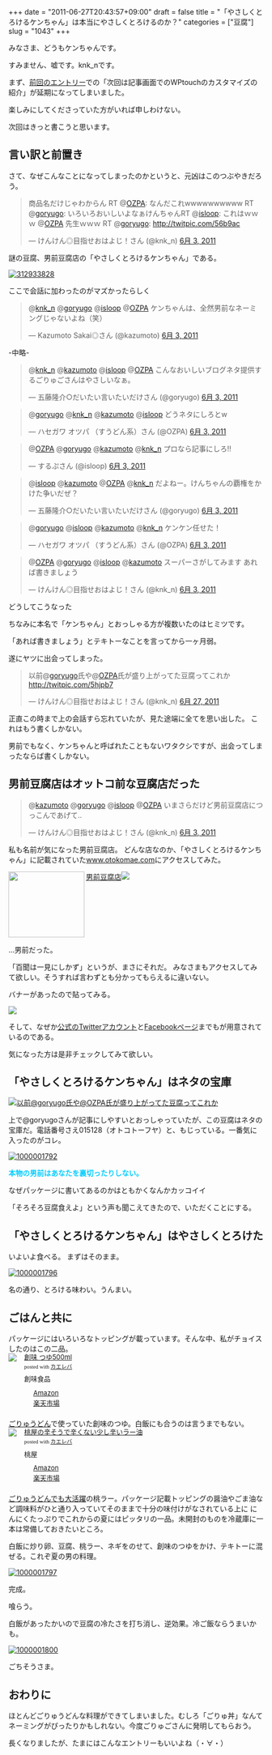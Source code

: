+++
date = "2011-06-27T20:43:57+09:00"
draft = false
title = "「やさしくとろけるケンちゃん」は本当にやさしくとろけるのか？"
categories = ["豆腐"]
slug = "1043"
+++

みなさま、どうもケンちゃんです。

すみません、嘘です。knk_nです。

まず、<a href="https://knk-n.com/2011/06/27/wptouch-top/" target="_blank">前回のエントリー</a>での「次回は記事画面でのWPtouchのカスタマイズの紹介」が延期になってしまいました。

楽しみにしてくださっていた方がいれば申しわけない。

次回はきっと書こうと思います。
<!--more-->

<h2>言い訳と前置き</h2>
さて、なぜこんなことになってしまったのかというと、元凶はこのつぶやきだろう。

<blockquote class="twitter-tweet" lang="ja"><p>商品名だけじゃわからん RT @<a href="https://twitter.com/OZPA">OZPA</a>: なんだこれwwwwwwwwww RT @<a href="https://twitter.com/goryugo">goryugo</a>: いろいろおいしいよなぁけんちゃんRT @<a href="https://twitter.com/isloop">isloop</a>: これはｗｗｗ @<a href="https://twitter.com/OZPA">OZPA</a> 先生ｗｗｗ RT @<a href="https://twitter.com/goryugo">goryugo</a>: <a href="http://twitpic.com/56b9ac">http://twitpic.com/56b9ac</a></p>&mdash; けんけん◎目指せおはよじ！さん (@knk_n) <a href="https://twitter.com/knk_n/status/76639981732507649" data-datetime="2011-06-03T13:22:50+00:00">6月 3, 2011</a></blockquote>

謎の豆腐、男前豆腐店の「やさしくとろけるケンちゃん」である。

<a rel="nofollow" target="_blank" href="http://www.flickr.com/photos/knk_n/5876452539/" title="312933828 by kenke_n, on Flickr"><img class="flickr_photo" src="http://farm6.static.flickr.com/5200/5876452539_cef668f82a.jpg" alt="312933828"/></a>

ここで会話に加わったのがマズかったらしく

<blockquote class="twitter-tweet" data-in-reply-to="76642875529633792" lang="ja"><p>@<a href="https://twitter.com/knk_n">knk_n</a> @<a href="https://twitter.com/goryugo">goryugo</a> @<a href="https://twitter.com/isloop">isloop</a> @<a href="https://twitter.com/OZPA">OZPA</a> ケンちゃんは、全然男前なネーミングじゃないよね（笑）</p>&mdash; Kazumoto Sakai◎さん (@kazumoto) <a href="https://twitter.com/kazumoto/status/76643847765102593" data-datetime="2011-06-03T13:38:11+00:00">6月 3, 2011</a></blockquote>

-中略-

<blockquote class="twitter-tweet" data-in-reply-to="76644800585142272" lang="ja"><p>@<a href="https://twitter.com/knk_n">knk_n</a> @<a href="https://twitter.com/kazumoto">kazumoto</a> @<a href="https://twitter.com/isloop">isloop</a> @<a href="https://twitter.com/OZPA">OZPA</a> こんなおいしいブログネタ提供するごりゅごさんはやさしいなぁ。</p>&mdash; 五藤隆介○だいたい言いたいだけさん (@goryugo) <a href="https://twitter.com/goryugo/status/76645129582161920" data-datetime="2011-06-03T13:43:17+00:00">6月 3, 2011</a></blockquote>

<blockquote class="twitter-tweet" data-in-reply-to="76645129582161920" lang="ja"><p>@<a href="https://twitter.com/goryugo">goryugo</a> @<a href="https://twitter.com/knk_n">knk_n</a> @<a href="https://twitter.com/kazumoto">kazumoto</a> @<a href="https://twitter.com/isloop">isloop</a> どうネタにしろとw</p>&mdash; ハセガワ オツパ （すうどん系）さん (@OZPA) <a href="https://twitter.com/OZPA/status/76645723197808641" data-datetime="2011-06-03T13:45:39+00:00">6月 3, 2011</a></blockquote>

<blockquote class="twitter-tweet" data-in-reply-to="76645723197808641" lang="ja"><p>@<a href="https://twitter.com/OZPA">OZPA</a> @<a href="https://twitter.com/goryugo">goryugo</a> @<a href="https://twitter.com/kazumoto">kazumoto</a> @<a href="https://twitter.com/knk_n">knk_n</a> プロなら記事にしろ!!</p>&mdash; するぷさん (@isloop) <a href="https://twitter.com/isloop/status/76645894690308096" data-datetime="2011-06-03T13:46:19+00:00">6月 3, 2011</a></blockquote>

<blockquote class="twitter-tweet" data-in-reply-to="76645894690308096" lang="ja"><p>@<a href="https://twitter.com/isloop">isloop</a> @<a href="https://twitter.com/kazumoto">kazumoto</a> @<a href="https://twitter.com/OZPA">OZPA</a> @<a href="https://twitter.com/knk_n">knk_n</a> だよねー。けんちゃんの覇権をかけた争いだぜ？</p>&mdash; 五藤隆介○だいたい言いたいだけさん (@goryugo) <a href="https://twitter.com/goryugo/status/76646111418384385" data-datetime="2011-06-03T13:47:11+00:00">6月 3, 2011</a></blockquote>

<blockquote class="twitter-tweet" data-in-reply-to="76646111418384385" lang="ja"><p>@<a href="https://twitter.com/goryugo">goryugo</a> @<a href="https://twitter.com/isloop">isloop</a> @<a href="https://twitter.com/kazumoto">kazumoto</a> @<a href="https://twitter.com/knk_n">knk_n</a> ケンケン任せた！</p>&mdash; ハセガワ オツパ （すうどん系）さん (@OZPA) <a href="https://twitter.com/OZPA/status/76646222781358080" data-datetime="2011-06-03T13:47:38+00:00">6月 3, 2011</a></blockquote>

<blockquote class="twitter-tweet" data-in-reply-to="76646222781358080" lang="ja"><p>@<a href="https://twitter.com/OZPA">OZPA</a> @<a href="https://twitter.com/goryugo">goryugo</a> @<a href="https://twitter.com/isloop">isloop</a> @<a href="https://twitter.com/kazumoto">kazumoto</a> スーパーさがしてみます あれば書きましょう</p>&mdash; けんけん◎目指せおはよじ！さん (@knk_n) <a href="https://twitter.com/knk_n/status/76646494505144320" data-datetime="2011-06-03T13:48:42+00:00">6月 3, 2011</a></blockquote>

どうしてこうなった

ちなみに本名で「ケンちゃん」とおっしゃる方が複数いたのはヒミツです。

「あれば書きましょう」とテキトーなことを言ってから一ヶ月弱。

遂にヤツに出会ってしまった。

<blockquote class="twitter-tweet" lang="ja"><p>以前@<a href="https://twitter.com/goryugo">goryugo</a>氏や@<a href="https://twitter.com/OZPA">OZPA</a>氏が盛り上がってた豆腐ってこれか <a href="http://twitpic.com/5hjpb7">http://twitpic.com/5hjpb7</a></p>&mdash; けんけん◎目指せおはよじ！さん (@knk_n) <a href="https://twitter.com/knk_n/status/85246600884125696" data-datetime="2011-06-27T07:22:28+00:00">6月 27, 2011</a></blockquote>

正直この時まで上の会話すら忘れていたが、見た途端に全てを思い出した。
これはもう書くしかない。

男前でもなく、ケンちゃんと呼ばれたこともないワタクシですが、出会ってしまったならば書くしかない。
<h2>男前豆腐店はオットコ前な豆腐店だった</h2>

<blockquote class="twitter-tweet" data-in-reply-to="76642537577783296" lang="ja"><p>@<a href="https://twitter.com/kazumoto">kazumoto</a> @<a href="https://twitter.com/goryugo">goryugo</a> @<a href="https://twitter.com/isloop">isloop</a> @<a href="https://twitter.com/OZPA">OZPA</a> いまさらだけど男前豆腐店につっこんであげて..</p>&mdash; けんけん◎目指せおはよじ！さん (@knk_n) <a href="https://twitter.com/knk_n/status/76642875529633792" data-datetime="2011-06-03T13:34:20+00:00">6月 3, 2011</a></blockquote>

私も名前が気になった男前豆腐店。
どんな店なのか、「やさしくとろけるケンちゃん」に記載されていた<a href="http://www.otokomae.com" target="_blank">www.otokomae.com</a>にアクセスしてみた。

<a rel="nofollow" href="http://otokomae.com/index_jpn.html?1" target="_blank"><img src="http://capture.heartrails.com/150x130/shadow?http://otokomae.com/index_jpn.html?1" border="0" width="150" height="130" align="left" class="alignleft" /></a><a rel="nofollow" href="http://otokomae.com/index_jpn.html?1" target="_blank">男前豆腐店</a><a rel="nofollow" href="http://b.hatena.ne.jp/entry/http://otokomae.com/index_jpn.html?1" target="_blank"><img src="http://b.hatena.ne.jp/entry/image/http://otokomae.com/index_jpn.html?1" border="0" /></a>



<strong></strong><br style="clear: both;" />

...男前だった。

「百聞は一見にしかず」というが、まさにそれだ。
みなさまもアクセスしてみて欲しい。そうすれば言わずとも分かってもらえるに違いない。

バナーがあったので貼ってみる。

<a href="http://www.otokomae.com" target="_blank"><img src="http://otokomae.com/img/otokomae_banner.gif" /></a>

そして、なぜか<a href="https://twitter.com/#!/otokomaetofuten" target="_blank">公式のTwitterアカウント</a>と<a href="http://www.facebook.com/pages/Otokomae-Tofu-Inc/117962837552?v=wall&amp;viewas=0" target="_blank">Facebookページ</a>までもが用意されているのである。

気になった方は是非チェックしてみて欲しい。
<h2>「やさしくとろけるケンちゃん」はネタの宝庫</h2>
<a rel="nofollow" target="_blank" href="http://www.flickr.com/photos/knk_n/5876452465/" title="以前@goryugo氏や@OZPA氏が盛り上がってた豆腐ってこれか by kenke_n, on Flickr"><img class="flickr_photo" src="http://farm7.static.flickr.com/6007/5876452465_95dbe4e0ee.jpg" alt="以前@goryugo氏や@OZPA氏が盛り上がってた豆腐ってこれか"/></a>

上で@goryugoさんが記事にしやすいとおっしゃっていたが、この豆腐はネタの宝庫だ。電話番号さえ015128（オトコトーフヤ）と、もじっている。一番気に入ったのがコレ。

<a title="1000001792 by kenke_n, on Flickr" rel="nofollow" href="http://www.flickr.com/photos/knk_n/5876284195/" target="_blank"><img src="http://farm6.static.flickr.com/5263/5876284195_0b9e395d67.jpg" alt="1000001792" class="flickr_photo" /></a>

<span style="color: #00ccff;"><strong>本物の男前はあなたを裏切ったりしない。</strong></span>

なぜパッケージに書いてあるのかはともかくなんかカッコイイ

「そろそろ豆腐食えよ」という声も聞こえてきたので、いただくことにする。
<h2>「やさしくとろけるケンちゃん」はやさしくとろけた</h2>
いよいよ食べる。
まずはそのまま。

<a title="1000001796 by kenke_n, on Flickr" rel="nofollow" href="http://www.flickr.com/photos/knk_n/5876255849/" target="_blank"><img src="http://farm6.static.flickr.com/5317/5876255849_da909cd4b7.jpg" alt="1000001796" class="flickr_photo" /></a>

名の通り、とろける味わい。うんまい。
<h2>ごはんと共に</h2>
パッケージにはいろいろなトッピングが載っています。そんな中、私がチョイスしたのはこの二品。
<div class="kaerebalink-box" style="text-align: left; padding-bottom: 20px; font-size: small; /zoom: 1; overflow: hidden;">
<div class="kaerebalink-image" style="float: left; margin: 0 15px 10px 0;"><a rel="nofollow" href="http://www.amazon.co.jp/exec/obidos/ASIN/B000KE37MY/knkn-22/ref=nosim/" target="_blank"><img src="http://ecx.images-amazon.com/images/I/416er7guI2L._SL160_.jpg" style="border: none;" /></a></div>
<div class="kaerebalink-info" style="line-height: 120%; /zoom: 1; overflow: hidden;">
<div class="kaerebalink-name" style="margin-bottom: 10px; line-height: 120%;"><a rel="nofollow" href="http://www.amazon.co.jp/exec/obidos/ASIN/B000KE37MY/knkn-22/ref=nosim/" target="_blank">創味 つゆ500ml</a>
<div class="kaerebalink-powered-date" style="font-size: 8pt; margin-top: 5px; font-family: verdana; line-height: 120%;">posted with <a href="http://kaereba.com" target="_blank">カエレバ</a></div>
</div>
<div class="kaerebalink-detail" style="margin-bottom: 5px;">創味食品</div>
<div class="kaerebalink-link1" style="margin-top: 10px;">
<div class="shoplinkamazon" style="margin-right: 5px; background: url(http://img.yomereba.com/kl.gif) 0 0 no-repeat; padding: 2px 0 2px 18px; white-space: nowrap;"><a title="アマゾン" rel="nofollow" href="http://www.amazon.co.jp/exec/obidos/external-search/?mode=blended&amp;keyword=%E5%89%B5%E5%91%B3&amp;tag=knkn-22" target="_blank">Amazon</a></div>
<div class="shoplinkrakuten" style="margin-right: 5px; background: url(http://img.yomereba.com/kl.gif) 0 -50px no-repeat; padding: 2px 0 2px 18px; white-space: nowrap;"><a title="楽天市場" rel="nofollow" href="http://pt.afl.rakuten.co.jp/c/0dde77ec.b168ef29/?url=http%3A%2F%2Fsearch.rakuten.co.jp%2Fsearch%2Fmall%2F%25E5%2589%25B5%25E5%2591%25B3%2F-%2Ff.1-p.1-s.1-sf.0-st.A-v.2%3Fx%3D0" target="_blank">楽天市場</a></div>
</div>
</div>
</div>
<a href="https://knk-n.com/2011/06/25/goryudon/" target="_blank">ごりゅうどん</a>で使っていた創味のつゆ。白飯にも合うのは言うまでもない。
<div class="kaerebalink-box" style="text-align: left; padding-bottom: 20px; font-size: small; /zoom: 1; overflow: hidden;">
<div class="kaerebalink-image" style="float: left; margin: 0 15px 10px 0;"><a rel="nofollow" href="http://www.amazon.co.jp/exec/obidos/ASIN/B003IPZK90/knkn-22/ref=nosim/" target="_blank"><img src="http://ecx.images-amazon.com/images/I/318qLwMonHL._SL160_.jpg" style="border: none;" /></a></div>
<div class="kaerebalink-info" style="line-height: 120%; /zoom: 1; overflow: hidden;">
<div class="kaerebalink-name" style="margin-bottom: 10px; line-height: 120%;"><a rel="nofollow" href="http://www.amazon.co.jp/exec/obidos/ASIN/B003IPZK90/knkn-22/ref=nosim/" target="_blank">桃屋の辛そうで辛くない少し辛いラー油</a>
<div class="kaerebalink-powered-date" style="font-size: 8pt; margin-top: 5px; font-family: verdana; line-height: 120%;">posted with <a href="http://kaereba.com" target="_blank">カエレバ</a></div>
</div>
<div class="kaerebalink-detail" style="margin-bottom: 5px;">桃屋</div>
<div class="kaerebalink-link1" style="margin-top: 10px;">
<div class="shoplinkamazon" style="margin-right: 5px; background: url(http://img.yomereba.com/kl.gif) 0 0 no-repeat; padding: 2px 0 2px 18px; white-space: nowrap;"><a title="アマゾン" rel="nofollow" href="http://www.amazon.co.jp/exec/obidos/external-search/?mode=blended&amp;keyword=%E8%BE%9B%E3%81%84%E3%83%A9%E3%83%BC%E6%B2%B9%20%E6%A1%83%E5%B1%8B&amp;tag=knkn-22" target="_blank">Amazon</a></div>
<div class="shoplinkrakuten" style="margin-right: 5px; background: url(http://img.yomereba.com/kl.gif) 0 -50px no-repeat; padding: 2px 0 2px 18px; white-space: nowrap;"><a title="楽天市場" rel="nofollow" href="http://pt.afl.rakuten.co.jp/c/0dde77ec.b168ef29/?url=http%3A%2F%2Fsearch.rakuten.co.jp%2Fsearch%2Fmall%2F%25E8%25BE%259B%25E3%2581%2584%25E3%2583%25A9%25E3%2583%25BC%25E6%25B2%25B9%2520%25E6%25A1%2583%25E5%25B1%258B%2F-%2Ff.1-p.1-s.1-sf.0-st.A-v.2%3Fx%3D0" target="_blank">楽天市場</a></div>
</div>
</div>
</div>
<a href="https://knk-n.com/2011/06/25/goryudon/" target="_blank">ごりゅうどんでも大活躍</a>の桃ラー。パッケージ記載トッピングの醤油やごま油など調味料がひと通り入っていてそのままで十分の味付けがなされている上に
にんにくたっぷりでこれからの夏にはピッタリの一品。未開封のものを冷蔵庫に一本は常備しておきたいところ。

白飯に炒り卵、豆腐、桃ラー、ネギをのせて、創味のつゆをかけ、テキトーに混ぜる。これぞ夏の男の料理。

<a title="1000001797 by kenke_n, on Flickr" rel="nofollow" href="http://www.flickr.com/photos/knk_n/5876258717/" target="_blank"><img src="http://farm6.static.flickr.com/5302/5876258717_3ca1df98f8.jpg" alt="1000001797" class="flickr_photo" /></a>

完成。

喰らう。

白飯があったかいので豆腐の冷たさを打ち消し、逆効果。冷ご飯ならうまいかも。

<a title="1000001800 by kenke_n, on Flickr" rel="nofollow" href="http://www.flickr.com/photos/knk_n/5876259159/" target="_blank"><img src="http://farm7.static.flickr.com/6016/5876259159_e88ddce2a4.jpg" alt="1000001800" class="flickr_photo" /></a>

ごちそうさま。
<h2>おわりに</h2>
ほとんどごりゅうどんな料理ができてしまいました。むしろ「ごりゅ丼」なんてネーミングがぴったりかもしれない。今度ごりゅごさんに発明してもらおう。

長くなりましたが、たまにはこんなエントリーもいいよね（・∀・）
